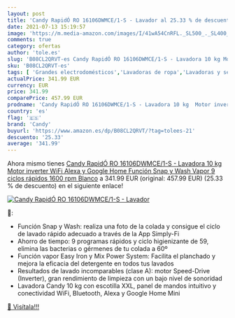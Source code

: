```yaml
---
layout: post
title: 'Candy RapidÓ RO 16106DWMCE/1-S - Lavador al 25.33 % de descuento'
date: 2021-07-13 15:19:57
image: 'https://m.media-amazon.com/images/I/41wA54CnRFL._SL500_._SL400_.jpg'
comments: true
category: ofertas
author: 'tole.es'
slug: 'B08CL2QRVT-es Candy RapidÓ RO 16106DWMCE/1-S - Lavadora 10 kg Motor...'
sku: 'B08CL2QRVT-es'
tags: [ 'Grandes electrodomésticos','Lavadoras de ropa','Lavadoras y secadoras','alexa','candy','google','home', ]
actualPrice: 341.99 EUR
currency: EUR
price: 341.99
comparePrice: 457.99 EUR
prodname: 'Candy RapidÓ RO 16106DWMCE/1-S - Lavadora 10 kg  Motor inverter  WiFi  Alexa y Google Home  Función Snap y Wash  Vapor  9 ciclos rápidos  1600 rpm  Blanco'
country: 'es'
flag: '🇪🇸'
brand: 'Candy'
buyurl: 'https://www.amazon.es/dp/B08CL2QRVT/?tag=tolees-21'
descuento: '25.33'
average: '341.99'
---
```


Ahora mismo tienes [Candy RapidÓ RO 16106DWMCE/1-S - Lavadora 10 kg  Motor inverter  WiFi  Alexa y Google Home  Función Snap y Wash  Vapor  9 ciclos rápidos  1600 rpm  Blanco](https://www.amazon.es/dp/B08CL2QRVT/?tag=tolees-21) a 341.99 EUR (original: 457.99 EUR) (25.33 %  de descuento) en el siguiente enlace!

[![Candy RapidÓ RO 16106DWMCE/1-S - Lavador](https://m.media-amazon.com/images/I/41wA54CnRFL._SL500_._SL400_.jpg)](https://www.amazon.es/dp/B08CL2QRVT/?tag=tolees-21)

🔎:

- Función Snap y Wash: realiza una foto de la colada y consigue el ciclo de lavado rápido adecuado a través de la App Simply-Fi
- Ahorro de tiempo: 9 programas rápidos y ciclo higienizante de 59, elimina las bacterias o gérmenes de tu colada a 60º
- Función vapor Easy Iron y Mix Power System: Facilita el planchado y mejora la eficacia del detergente en todos tus lavados
- Resultados de lavado incomparables (clase A): motor Speed-Drive (Inverter), gran rendimiento de limpieza con un bajo nivel de sonoridad
- Lavadora Candy 10 kg con escotilla XXL, panel de mandos intuitivo y conectividad WiFi, Bluetooth, Alexa y Google Home Mini

[🛒 Visítala!!!](https://www.amazon.es/dp/B08CL2QRVT/?tag=tolees-21)
